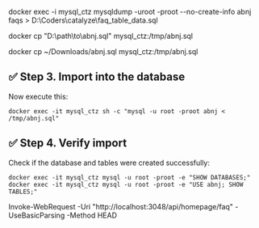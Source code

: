 

docker exec -i mysql_ctz mysqldump -uroot -proot --no-create-info abnj faqs > D:\Coders\catalyze\faq_table_data.sql

docker cp "D:\path\to\abnj.sql" mysql_ctz:/tmp/abnj.sql


docker cp ~/Downloads/abnj.sql mysql_ctz:/tmp/abnj.sql



## ✅ Step 3. Import into the database

Now execute this:

`docker exec -it mysql_ctz sh -c "mysql -u root -proot abnj < /tmp/abnj.sql"`



## ✅ Step 4. Verify import

Check if the database and tables were created successfully:

`docker exec -it mysql_ctz mysql -u root -proot -e "SHOW DATABASES;" docker exec -it mysql_ctz mysql -u root -proot -e "USE abnj; SHOW TABLES;"`



Invoke-WebRequest -Uri "http://localhost:3048/api/homepage/faq" -UseBasicParsing -Method HEAD